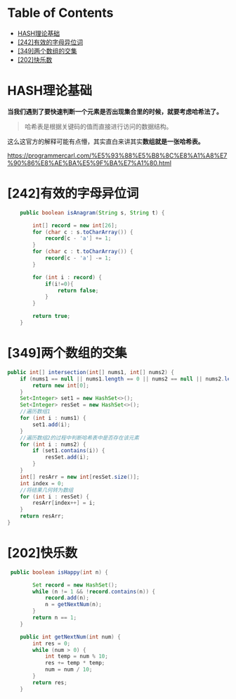 # Table of Contents

* [HASH理论基础](#hash理论基础)
* [[242]有效的字母异位词](#242有效的字母异位词)
* [[349]两个数组的交集](#349两个数组的交集)
* [[202]快乐数](#202快乐数)




# HASH理论基础
**当我们遇到了要快速判断一个元素是否出现集合里的时候，就要考虑哈希法了。**





> 哈希表是根据关键码的值而直接进行访问的数据结构。



这么这官方的解释可能有点懵，其实直白来讲其实**数组就是一张哈希表。**

https://programmercarl.com/%E5%93%88%E5%B8%8C%E8%A1%A8%E7%90%86%E8%AE%BA%E5%9F%BA%E7%A1%80.html

# [242]有效的字母异位词

```java
    public boolean isAnagram(String s, String t) {

        int[] record = new int[26];
        for (char c : s.toCharArray()) {
            record[c - 'a'] += 1;
        }
        for (char c : t.toCharArray()) {
            record[c - 'a'] -= 1;
        }

        for (int i : record) {
            if(i!=0){
                return false;
            }
        }

        return true;
    }
```

#     [349]两个数组的交集



```java
public int[] intersection(int[] nums1, int[] nums2) {
    if (nums1 == null || nums1.length == 0 || nums2 == null || nums2.length == 0) {
        return new int[0];
    }
    Set<Integer> set1 = new HashSet<>();
    Set<Integer> resSet = new HashSet<>();
    //遍历数组1
    for (int i : nums1) {
        set1.add(i);
    }
    //遍历数组2的过程中判断哈希表中是否存在该元素
    for (int i : nums2) {
        if (set1.contains(i)) {
            resSet.add(i);
        }
    }
    int[] resArr = new int[resSet.size()];
    int index = 0;
    //将结果几何转为数组
    for (int i : resSet) {
        resArr[index++] = i;
    }
    return resArr;
}
```



# [202]快乐数



```java
 public boolean isHappy(int n) {

        Set record = new HashSet();
        while (n != 1 && !record.contains(n)) {
            record.add(n);
            n = getNextNum(n);
        }
        return n == 1;
    }

    public int getNextNum(int num) {
        int res = 0;
        while (num > 0) {
            int temp = num % 10;
            res += temp * temp;
            num = num / 10;
        }
        return res;
    }
```

